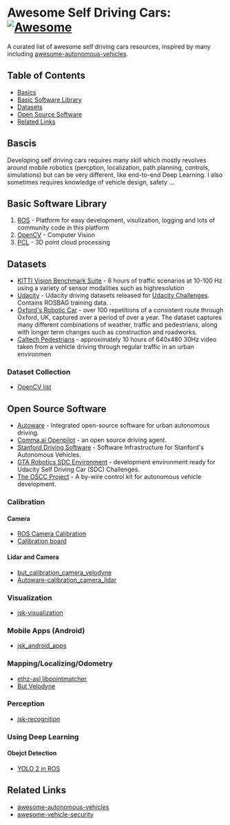 # Awesome Self Driving Cars: [![Awesome](https://cdn.rawgit.com/sindresorhus/awesome/d7305f38d29fed78fa85652e3a63e154dd8e8829/media/badge.svg)](https://github.com/sindresorhus/awesome)
A curated list of awesome self driving cars resources, inspired by many including [awesome-autonomous-vehicles](https://github.com/takeitallsource/awesome-autonomous-vehicles/).

## Table of Contents
* [Basics](#bascis)
* [Basic Software Library](#basic-software-library)
* [Datasets](#datasets)
* [Open Source Software](#open-source-software)
* [Related Links](#related-links)

## Bascis
Developing self driving cars requires many skill which mostly revolves around mobile robotics (percption, localization, path planning, controls, simulations) but can be very different, like end-to-end Deep Learning. I also sometimes requires knowledge of vehicle design, safety ... 

## Basic Software Library
1. [ROS](http://www.ros.org/) - Platform for easy development, visulization, logging and lots of community code in this platform
2. [OpenCV](http://opencv.org/) - Computer Vision
3. [PCL](http://pointclouds.org) - 3D point cloud processing

## Datasets
* [KITTI Vision Benchmark Suite](http://www.cvlibs.net/datasets/kitti/raw_data.php) - 6 hours of traffic scenarios at 10-100 Hz using a variety of sensor modalities such as highresolution
* [Udacity](https://github.com/udacity/self-driving-car/tree/master/datasets) - Udacity driving datasets released for [Udacity Challenges](https://www.udacity.com/self-driving-car). Contains ROSBAG training data. .
* [Oxford's Robotic Car](http://robotcar-dataset.robots.ox.ac.uk/) - over 100 repetitions of a consistent route through Oxford, UK, captured over a period of over a year. The dataset captures many different combinations of weather, traffic and pedestrians, along with longer term changes such as construction and roadworks.
* [Caltech Pedestrians](http://www.vision.caltech.edu/Image_Datasets/CaltechPedestrians/) - approximately 10 hours of 640x480 30Hz video taken from a vehicle driving through regular traffic in an urban environmen

### Dataset Collection 
* [OpenCV list](http://docs.opencv.org/3.0-beta/modules/datasets/doc/datasets.html)

## Open Source Software

* [Autoware](https://github.com/CPFL/Autoware) - Integrated open-source software for urban autonomous driving.
* [Comma.ai Openpilot](https://github.com/commaai/openpilot) - an open source driving agent.
* [Stanford Driving Software](https://sourceforge.net/projects/stanforddriving/) - Software Infrastructure for Stanford's Autonomous Vehicles.
* [GTA Robotics SDC Environment](https://github.com/OSSDC/self-driving-car-1) - development environment ready for Udacity Self Driving Car (SDC) Challenges.
* [The OSCC Project](http://oscc.io/) - A by-wire control kit for autonomous vehicle development.

### Calibration 
#### Camera 
* [ROS Camera Calibration](http://wiki.ros.org/camera_calibration)
* [Calibration board](https://github.com/jsk-ros-pkg/calibboard_sheet)
#### Lidar and Camera
* [but_calibration_camera_velodyne](https://github.com/robofit/but_velodyne/tree/master/but_calibration_camera_velodyne)
* [Autoware-calibration_camera_lidar](https://github.com/CPFL/Autoware/tree/master/ros/src/sensing/fusion/packages/calibration_camera_lidar)

### Visualization
* [jsk-visualization](http://jsk-visualization.readthedocs.io/en/latest/jsk_rviz_plugins)

### Mobile Apps (Android)
* [jsk_android_apps](https://github.com/jsk-ros-pkg/jsk_smart_apps/tree/master/jsk_android_apps)

### Mapping/Localizing/Odometry 
* [ethz-asl libpointmatcher](https://github.com/ethz-asl/libpointmatcher)
* [But Velodyne](https://github.com/robofit/but_velodyne_lib)

### Perception
* [jsk-recognition](https://jsk-recognition.readthedocs.io)


### Using Deep Learning
#### Obejct Detection
* [YOLO 2 in ROS](https://github.com/kunle12/dn_object_detect)


## Related Links
* [awesome-autonomous-vehicles](https://github.com/takeitallsource/awesome-autonomous-vehicles/)
* [awesome-vehicle-security](https://github.com/jaredthecoder/awesome-vehicle-security)
